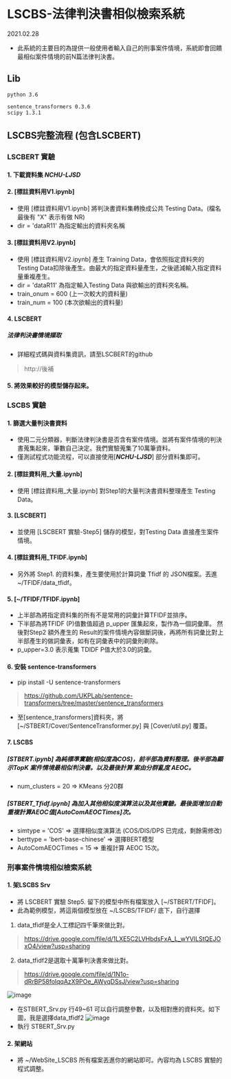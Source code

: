 # LSCBS-法律判決書相似檢索系統
2021.02.28

-   此系統的主要目的為提供一般使用者輸入自己的刑事案件情境，系統即會回饋最相似案件情境的前N篇法律判決書。

## Lib
```
python 3.6

sentence_transformers 0.3.6
scipy 1.3.1
```

## LSCBS完整流程 (包含LSCBERT)

### LSCBERT 實驗
#### 1. 下載資料集 _**NCHU-LJSD**_
#### 2. [標註資料用V1.ipynb]
-   使用 [標註資料用V1.ipynb] 將判決書資料集轉換成公共 Testing Data。(檔名最後有 "X" 表示有做 NR) 
-   dir = 'dataR11' 為指定輸出的資料夾名稱

#### 3. [標註資料用V2.ipynb]
-   使用 [標註資料用V2.ipynb] 產生 Training Data，會依照指定資料夾的Testing Data扣除後產生。由最大的指定資料量產生，之後遞減輸入指定資料量重複產生。
-   dir = 'dataR11' 為指定輸入Testing Data 與欲輸出的資料夾名稱。
-   train_onum = 600 (上一次較大的資料量)
-   train_num = 100 (本次欲輸出的資料量)

#### 4. LSCBERT
##### 法律判決書情境擷取
-   詳細程式碼與資料集資訊，請至LSCBERT的github
> http://後補

#### 5. 將效果較好的模型儲存起來。


### LSCBS 實驗
#### 1. 篩選大量判決書資料 
-   使用二元分類器，判斷法律判決書是否含有案件情境。並將有案件情境的判決書蒐集起來，筆數自己決定。我們實驗蒐集了10萬筆資料。
-   僅測試程式功能流程，可以直接使用[_**NCHU-LJSD**_] 部分資料集即可。
#### 2. [標註資料用_大量.ipynb] 
-   使用 [標註資料用_大量.ipynb] 對Step1的大量判決書資料整理產生 Testing Data。
#### 3. [LSCBERT]
-   並使用 [LSCBERT 實驗-Step5] 儲存的模型，對Testing Data 直接產生案件情境。
#### 4. [標註資料用_TFIDF.ipynb] 
-   另外將 Step1. 的資料集，產生要使用於計算詞彙 Tfidf 的 JSON檔案。丟進 ~/TFIDF/data_tfidf。
#### 5. [~/TFIDF/TFIDF.ipynb] 
-   上半部為將指定資料集的所有不是常用的詞彙計算TFIDF並排序。
-   下半部為將TFIDF (P)值數值超過 p_upper 匯集起來，製作為一個詞彙庫。
    然後對Step2 額外產生的 Result的案件情境內容做斷詞後，再將所有詞彙比對上半部產生的做詞彙表，如有在詞彙表中的詞彙則剃除。
-   p_upper=3.0 表示蒐集 TDIDF P值大於3.0的詞彙。
#### 6. 安裝 sentence-transformers 
-   pip install -U sentence-transformers
>   https://github.com/UKPLab/sentence-transformers/tree/master/sentence_transformers
-   至[sentence_transformers]資料夾，將[~/STBERT/Cover/SentenceTransformer.py] 與 [Cover/util.py] 覆蓋。
#### 7. LSCBS
#####   [STBERT.ipynb] 為純標準實驗(相似度為COS)，前半部為資料整理。後半部為顯示TopK 案件情境最相似判決書。以及最後計算 案由分群亂度 AEOC。
-   num_clusters = 20 => KMeans 分20群
#####   [STBERT_Tfidf.ipynb] 為加入其他相似度演算法以及其他實驗。最後面增加自動重複計算AEOC值[AutoComAEOCTimes]次。
-   simtype = 'COS' => 選擇相似度演算法 (COS/DIS/DPS 已完成，剩餘需修改)
-   berttype = 'bert-base-chinese' => 選擇BERT模型
-   AutoComAEOCTimes = 15 => 重複計算 AEOC 15次。

### 刑事案件情境相似檢索系統
#### 1. 架LSCBS Srv
-   將 LSCBERT 實驗 Step5. 留下的模型中所有檔案放入 [~/STBERT/TFIDF]。
-   此為範例模型，將這兩個模型放在 ~/LSCBS/TFIDF/ 底下，自行選擇
1. data_tfidf是全人工標記四千筆來做比對。
> https://drive.google.com/file/d/1LXE5C2LVHbdsFxA_L_wYVILStQEJOxO4/view?usp=sharing

2. data_tfidf2是選取十萬筆判決書來做比對。
> https://drive.google.com/file/d/1N1o-dRrBP58folqqAzX9POe_AWyqDSsJ/view?usp=sharing

![image](https://raw.githubusercontent.com/NCHU-NLU-Lab/LSCBS/main/ReadMe2.jpg)

-   在STBERT_Srv.py 行49~61 可以自行調整參數，以及相對應的資料夾。如下圖，我是選擇data_tfidf2
![image](https://raw.githubusercontent.com/NCHU-NLU-Lab/LSCBS/main/ReadMe3.jpg)
-   執行 STBERT_Srv.py
#### 2. 架網站
-   將 ~/WebSite_LSCBS 所有檔案丟進你的網站即可。內容均為 LSCBS 實驗的程式調整。
